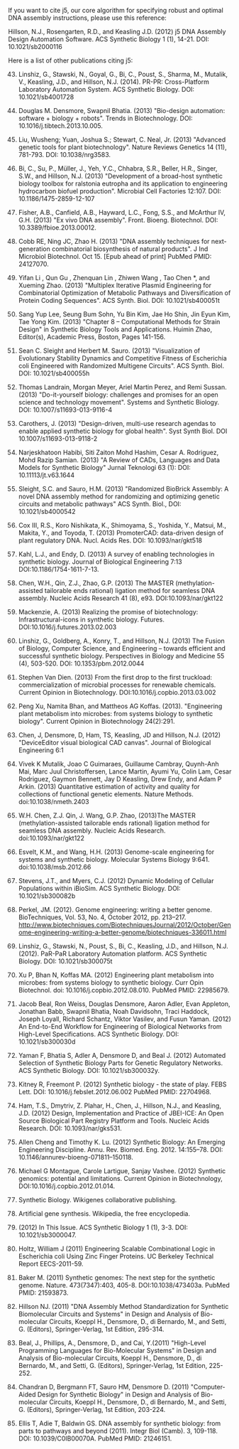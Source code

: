 If you want to cite j5, our core algorithm for specifying robust and optimal DNA assembly instructions, please use this reference:

Hillson, N.J., Rosengarten, R.D., and Keasling J.D. (2012) j5 DNA Assembly Design Automation Software. ACS Synthetic Biology 1 (1), 14-21. DOI: 10.1021/sb2000116


Here is a list of other publications citing j5:

43. Linshiz, G., Stawski, N., Goyal, G., Bi, C., Poust, S., Sharma, M., Mutalik, V., Keasling, J.D., and Hillson, N.J. (2014). PR-PR: Cross-Platform Laboratory Automation System. ACS Synthetic Biology. DOI: 10.1021/sb4001728

42. Douglas M. Densmore, Swapnil Bhatia. (2013) "Bio-design automation: software + biology + robots". Trends in Biotechnology. DOI: 10.1016/j.tibtech.2013.10.005.

41.  Liu, Wusheng; Yuan, Joshua S.; Stewart, C. Neal, Jr. (2013) "Advanced genetic tools for plant biotechnology". Nature Reviews Genetics 14 (11), 781-793. DOI: 10.1038/nrg3583.

40. Bi,  C., Su, P., Müller,  J., Yeh, Y.C., Chhabra, S.R., Beller, H.R., Singer, S.W., and Hillson, N.J. (2013) "Development of a broad-host synthetic biology toolbox for ralstonia eutropha and its application to engineering hydrocarbon biofuel production". Microbial Cell Factories 12:107. DOI: 10.1186/1475-2859-12-107

39. Fisher, A.B., Canfield, A.B., Hayward, L.C., Fong, S.S., and McArthur IV, G.H. (2013) "Ex vivo DNA assembly". Front. Bioeng. Biotechnol. DOI: 10.3389/fbioe.2013.00012.

38. Cobb RE, Ning JC, Zhao H. (2013) "DNA assembly techniques for next-generation combinatorial biosynthesis of natural products". J Ind Microbiol Biotechnol. Oct 15. [Epub ahead of print] PubMed PMID: 24127070.

37. Yifan Li , Qun Gu , Zhenquan Lin , Zhiwen Wang , Tao Chen *, and Xueming Zhao. (2013) "Multiplex Iterative Plasmid Engineering for Combinatorial Optimization of Metabolic Pathways and Diversification of Protein Coding Sequences". ACS Synth. Biol. DOI: 10.1021/sb400051t

36. Sang Yup Lee, Seung Bum Sohn, Yu Bin Kim, Jae Ho Shin, Jin Eyun Kim, Tae Yong Kim. (2013) "Chapter 8 – Computational Methods for Strain Design" in Synthetic Biology Tools and Applications. Huimin Zhao, Editor(s), Academic Press, Boston, Pages 141-156.

35. Sean C. Sleight and Herbert M. Sauro. (2013) "Visualization of Evolutionary Stability Dynamics and Competitive Fitness of Escherichia coli Engineered with Randomized Multigene Circuits". ACS Synth. Biol. DOI: 10.1021/sb400055h

34.  Thomas Landrain, Morgan Meyer, Ariel Martin Perez, and Remi Sussan. (2013) "Do-it-yourself biology: challenges and promises for an open science and technology movement". Systems and Synthetic Biology. DOI: 10.1007/s11693-013-9116-4

33. Carothers, J. (2013) "Design-driven, multi-use research agendas to enable applied synthetic biology for global health". Syst Synth Biol. DOI 10.1007/s11693-013-9118-2

32. Narjeskhatoon Habibi, Siti Zaiton Mohd Hashim, Cesar A. Rodriguez, Mohd Razip Samian. (2013) "A Review of CADs, Languages and Data Models for Synthetic Biology" Jurnal Teknologi 63 (1): DOI: 10.11113/jt.v63.1644

31. Sleight, S.C. and Sauro, H.M. (2013) "Randomized BioBrick Assembly: A novel DNA assembly method for randomizing and optimizing genetic circuits and metabolic pathways" ACS Synth. Biol., DOI: 10.1021/sb4000542

30. Cox III, R.S., Koro Nishikata, K., Shimoyama, S., Yoshida, Y., Matsui, M., Makita, Y., and Toyoda, T. (2013) PromoterCAD: data-driven design of plant regulatory DNA.  Nucl. Acids Res. DOI: 10.1093/nar/gkt518  

29. Kahl, L.J., and Endy, D. (2013) A survey of enabling technologies in synthetic biology. Journal of Biological Engineering 7:13 DOI:10.1186/1754-1611-7-13.

28. Chen, W.H., Qin, Z.J., Zhao, G.P. (2013) The MASTER (methylation-assisted tailorable ends rational) ligation method for seamless DNA assembly. Nucleic Acids Research 41 (8), e93. DOI:10.1093/nar/gkt122

27. Mackenzie, A. (2013) Realizing the promise of biotechnology: Infrastructural-icons in synthetic biology. Futures. DOI:10.1016/j.futures.2013.02.003

26. Linshiz, G., Goldberg, A., Konry, T., and Hillson, N.J. (2013) The Fusion of Biology, Computer Science, and Engineering – towards efficient and successful synthetic biology. Perspectives in Biology and Medicine 55 (4), 503-520. DOI: 10.1353/pbm.2012.0044

25. Stephen Van Dien. (2013) From the first drop to the first truckload: commercialization of microbial processes for renewable chemicals. Current Opinion in Biotechnology. DOI:10.1016/j.copbio.2013.03.002

24. Peng Xu, Namita Bhan, and Mattheos AG Koffas. (2013). "Engineering plant metabolism into microbes: from systems biology to synthetic biology". Current Opinion in Biotechnology 24(2):291.


23. Chen, J, Densmore, D, Ham, TS, Keasling, JD and Hillson, N.J. (2012) "DeviceEditor visual biological CAD canvas". Journal of Biological Engineering 6:1

22. Vivek K Mutalik, Joao C Guimaraes, Guillaume Cambray, Quynh-Anh Mai, Marc Juul Christoffersen, Lance Martin, Ayumi Yu, Colin Lam, Cesar Rodriguez, Gaymon Bennett, Jay D Keasling, Drew Endy, and Adam P Arkin. (2013) Quantitative estimation of activity and quality for collections of functional genetic elements. Nature Methods. doi:10.1038/nmeth.2403

21. W.H. Chen, Z.J. Qin, J. Wang, G.P. Zhao, (2013)The MASTER (methylation-assisted tailorable ends rational) ligation method for seamless DNA assembly. Nucleic Acids Research. doi:10.1093/nar/gkt122

20. Esvelt, K.M., and Wang, H.H. (2013) Genome-scale engineering for systems and synthetic biology. Molecular Systems Biology 9:641. doi:10.1038/msb.2012.66

19. Stevens, J.T., and Myers, C.J. (2012) Dynamic Modeling of Cellular Populations within iBioSim. ACS Synthetic Biology. DOI: 10.1021/sb300082b

18. Perkel, JM. (2012). Genome engineering: writing a better genome. BioTechniques, Vol. 53, No. 4, October 2012, pp. 213–217. http://www.biotechniques.com/BiotechniquesJournal/2012/October/Genome-engineering-writing-a-better-genome/biotechniques-336011.html

17. Linshiz, G., Stawski, N., Poust, S., Bi, C., Keasling, J.D., and Hillson, N.J. (2012). PaR-PaR Laboratory Automation platform. ACS Synthetic Biology. DOI: 10.1021/sb300075t

16. Xu P, Bhan N, Koffas MA. (2012) Engineering plant metabolism into microbes: from
systems biology to synthetic biology. Curr Opin Biotechnol. doi: 10.1016/j.copbio.2012.08.010. PubMed PMID: 22985679.

15. Jacob Beal, Ron Weiss, Douglas Densmore, Aaron Adler, Evan Appleton, Jonathan Babb, Swapnil Bhatia, Noah Davidsohn, Traci Haddock, Joseph Loyall, Richard Schantz, Viktor Vasilev, and Fusun Yaman. (2012) An End-to-End Workflow for Engineering of Biological Networks from High-Level Specifications. ACS Synthetic Biology. DOI: 10.1021/sb300030d

14. Yaman F, Bhatia S, Adler A, Densmore D, and Beal J. (2012) Automated Selection of Synthetic Biology Parts for Genetic Regulatory Networks. ACS Synthetic Biology. DOI: 10.1021/sb300032y.

13. Kitney R, Freemont P. (2012) Synthetic biology - the state of play. FEBS Lett. DOI: 10.1016/j.febslet.2012.06.002 PubMed PMID: 22704968.

12. Ham, T.S., Dmytriv, Z. Plahar, H., Chen, J., Hillson, N.J., and Keasling, J.D. (2012) Design, Implementation and Practice of JBEI-ICE: An Open Source Biological Part Registry Platform and Tools. Nucleic Acids Research. DOI: 10.1093/nar/gks531.

11. Allen Cheng and Timothy K. Lu. (2012) Synthetic Biology: An Emerging Engineering Discipline. Annu. Rev. Biomed. Eng. 2012. 14:155–78. DOI: 10.1146/annurev-bioeng-071811–150118.

10. Michael G Montague, Carole Lartigue, Sanjay Vashee. (2012) Synthetic genomics: potential and limitations. Current Opinion in Biotechnology, DOI:10.1016/j.copbio.2012.01.014.

9. Synthetic Biology. Wikigenes collaborative publishing.

8. Artificial gene synthesis. Wikipedia, the free encyclopedia.

7. (2012) In This Issue. ACS Synthetic Biology 1 (1), 3-3. DOI: 10.1021/sb3000047.

6. Holtz, William J (2011) Engineering Scalable Combinational Logic in Escherichia coli Using Zinc Finger Proteins. UC Berkeley Technical Report EECS-2011-59.

5. Baker M. (2011) Synthetic genomes: The next step for the synthetic genome. Nature. 473(7347):403, 405-8.  DOI:10.1038/473403a. PubMed PMID: 21593873.

4. Hillson NJ. (2011) "DNA Assembly Method Standardization for Synthetic Biomolecular Circuits and Systems" in Design and Analysis of Bio-molecular Circuits, Koeppl H., Densmore, D., di Bernardo, M., and Setti, G. (Editors), Springer-Verlag, 1st Edition, 295-314.

3. Beal, J., Phillips, A., Densmore, D., and Cai, Y.(2011) "High-Level Programming Languages for Bio-Molecular Systems" in Design and Analysis of Bio-molecular Circuits, Koeppl H., Densmore, D., di Bernardo, M., and Setti, G. (Editors), Springer-Verlag, 1st Edition, 225-252.

2. Chandran D, Bergmann FT, Sauro HM, Densmore D. (2011) "Computer-Aided Design for Synthetic Biology" in Design and Analysis of Bio-molecular Circuits, Koeppl H., Densmore, D., di Bernardo, M., and Setti, G. (Editors), Springer-Verlag, 1st Edition, 203-224.

1. Ellis T, Adie T, Baldwin GS. DNA assembly for synthetic biology: from parts to pathways and beyond (2011). Integr Biol (Camb). 3, 109-118. DOI: 10.1039/C0IB00070A. PubMed PMID: 21246151.